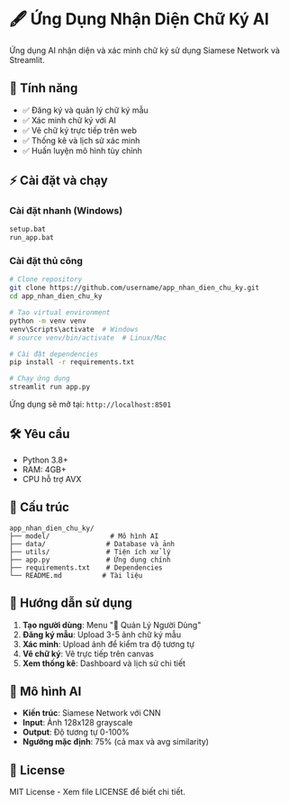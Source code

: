 # 🖋️ Ứng Dụng Nhận Diện Chữ Ký AI

Ứng dụng AI nhận diện và xác minh chữ ký sử dụng Siamese Network và Streamlit.

## 🚀 Tính năng

- ✅ Đăng ký và quản lý chữ ký mẫu
- ✅ Xác minh chữ ký với AI
- ✅ Vẽ chữ ký trực tiếp trên web
- ✅ Thống kê và lịch sử xác minh
- ✅ Huấn luyện mô hình tùy chỉnh

## ⚡ Cài đặt và chạy

### Cài đặt nhanh (Windows)
```bash
setup.bat
run_app.bat
```

### Cài đặt thủ công
```bash
# Clone repository
git clone https://github.com/username/app_nhan_dien_chu_ky.git
cd app_nhan_dien_chu_ky

# Tạo virtual environment
python -m venv venv
venv\Scripts\activate  # Windows
# source venv/bin/activate  # Linux/Mac

# Cài đặt dependencies
pip install -r requirements.txt

# Chạy ứng dụng
streamlit run app.py
```

Ứng dụng sẽ mở tại: `http://localhost:8501`

## 🛠️ Yêu cầu

- Python 3.8+
- RAM: 4GB+ 
- CPU hỗ trợ AVX

## 📁 Cấu trúc

```
app_nhan_dien_chu_ky/
├── model/               # Mô hình AI
├── data/               # Database và ảnh
├── utils/              # Tiện ích xử lý
├── app.py              # Ứng dụng chính
├── requirements.txt    # Dependencies
└── README.md          # Tài liệu
```

## 📖 Hướng dẫn sử dụng

1. **Tạo người dùng**: Menu "👤 Quản Lý Người Dùng"
2. **Đăng ký mẫu**: Upload 3-5 ảnh chữ ký mẫu
3. **Xác minh**: Upload ảnh để kiểm tra độ tương tự
4. **Vẽ chữ ký**: Vẽ trực tiếp trên canvas
5. **Xem thống kê**: Dashboard và lịch sử chi tiết

## 🤖 Mô hình AI

- **Kiến trúc**: Siamese Network với CNN
- **Input**: Ảnh 128x128 grayscale  
- **Output**: Độ tương tự 0-100%
- **Ngưỡng mặc định**: 75% (cả max và avg similarity)

## 📝 License

MIT License - Xem file LICENSE để biết chi tiết.